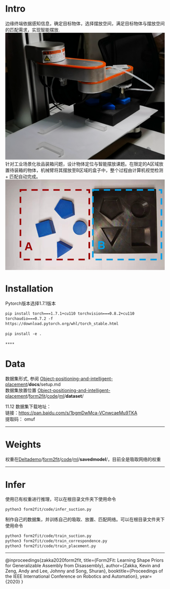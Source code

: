 # Intro
边缘终端依据感知信息，确定目标物体，选择摆放空间，满足目标物体与摆放空间的匹配需求，实现智能摆放.  
    ![](/assets/firstplace1.png)
针对工业场景化妆品装箱问题，设计物体定位与智能摆放课题。在限定的A区域放置待装箱的物体，机械臂将其摆放至B区域的盒子中，整个过程由计算机视觉检测 + 匹配自动完成。  
    ![](/assets/A&B.png)

# Installation
Pytorch版本选择1.7.1版本    

    pip install torch===1.7.1+cu110 torchvision===0.8.2+cu110 torchaudio===0.7.2 -f https://download.pytorch.org/whl/torch_stable.html    
    
    pip install -e .      
    
    ****
# Data
数据集形式, 参阅
[Object-positioning-and-intelligent-placement](https://github.com/Geiright/Deltademo)/**docs**/setup.md  
数据集放置位置
[Object-positioning-and-intelligent-placement](https://github.com/Geiright/Deltademo)/[form2fit](https://github.com/Geiright/Deltademo/tree/master/form2fit)/[code](https://github.com/Geiright/Deltademo/tree/master/form2fit/code)/[ml](https://github.com/Geiright/Deltademo/tree/master/form2fit/code/ml)/**dataset**/ 

11.12 数据集下载地址：  
链接：https://pan.baidu.com/s/1bgmDwMca-VCnwcaeMu9TKA  
提取码：    omuf  
****
# Weights
权重在[Deltademo](https://github.com/Geiright/Deltademo)/[form2fit](https://github.com/Geiright/Deltademo/tree/master/form2fit)/[code](https://github.com/Geiright/Deltademo/tree/master/form2fit/code)/[ml](https://github.com/Geiright/Deltademo/tree/master/form2fit/code/ml)/**savedmodel**/，目前全是吸取网络的权重    
****
# Infer
使用已有权重进行推理，可以在根目录文件夹下使用命令

    python3 form2fit/code/infer_suction.py

制作自己的数据集，并训练自己的吸取、放置、匹配网络。可以在根目录文件夹下使用命令

    python3 form2fit/code/train_suction.py
    python3 form2fit/code/train_correspondence.py
    python3 form2fit/code/train_placement.py

****
@inproceedings{zakka2020form2fit,
  title={Form2Fit: Learning Shape Priors for Generalizable Assembly from Disassembly},
  author={Zakka, Kevin and Zeng, Andy and Lee, Johnny and Song, Shuran},
  booktitle={Proceedings of the IEEE International Conference on Robotics and Automation},
  year={2020}
}
